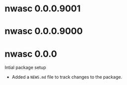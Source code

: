 # nwasc 0.0.0.9001

# nwasc 0.0.0.9000

# nwasc 0.0.0
Intial package setup
* Added a `NEWS.md` file to track changes to the package.
